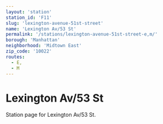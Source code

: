 ```yaml
---
layout: 'station'
station_id: 'F11'
slug: 'lexington-avenue-51st-street'
name: 'Lexington Av/53 St'
permalink: '/stations/lexington-avenue-51st-street-e,m/'
borough: 'Manhattan'
neighborhood: 'Midtown East'
zip_code: '10022'
routes:
  - E,
  - M
---
```

# Lexington Av/53 St

Station page for Lexington Av/53 St.
